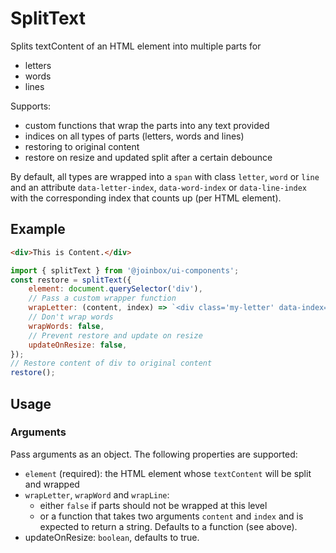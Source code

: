 # SplitText

Splits textContent of an HTML element into multiple parts for
- letters
- words
- lines

Supports:
- custom functions that wrap the parts into any text provided
- indices on all types of parts (letters, words and lines)
- restoring to original content
- restore on resize and updated split after a certain debounce

By default, all types are wrapped into a `span` with class `letter`, `word` or `line` and an 
attribute `data-letter-index`, `data-word-index` or `data-line-index` with the corresponding
index that counts up (per HTML element).

## Example

```html
<div>This is Content.</div>
```

```javascript
import { splitText } from '@joinbox/ui-components';
const restore = splitText({
    element: document.querySelector('div'),
    // Pass a custom wrapper function
    wrapLetter: (content, index) => `<div class='my-letter' data-index='${index}'>${content}</div>`,
    // Don't wrap words
    wrapWords: false,
    // Prevent restore and update on resize
    updateOnResize: false,
});
// Restore content of div to original content
restore();
```


## Usage

### Arguments
Pass arguments as an object. The following properties are supported: 
- `element` (required): the HTML element whose `textContent` will be split and wrapped
- `wrapLetter`, `wrapWord` and `wrapLine`: 
    - either `false` if parts should not be wrapped at this level
    - or a function that takes two arguments `content` and `index` and is expected to return a
    string. Defaults to a function (see above).
- updateOnResize: `boolean`, defaults to true.

